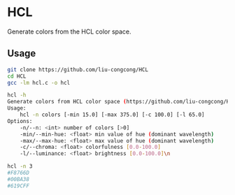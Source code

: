 # HCL

Generate colors from the HCL color space.

## Usage

```bash
git clone https://github.com/liu-congcong/HCL
cd HCL
gcc -lm hcl.c -o hcl
```

```bash
hcl -h
Generate colors from HCL color space (https://github.com/liu-congcong/HCL)
Usage:
    hcl -n colors [-min 15.0] [-max 375.0] [-c 100.0] [-l 65.0]
Options:
    -n/--n: <int> number of colors [>0]
    -min/--min-hue: <float> min value of hue (dominant wavelength)
    -max/--max-hue: <float> max value of hue (dominant wavelength)
    -c/--chroma: <float> colorfulness [0.0-100.0]
    -l/--luminance: <float> brightness [0.0-100.0]\n
```

```bash
hcl -n 3
#F8766D
#00BA38
#619CFF
```
